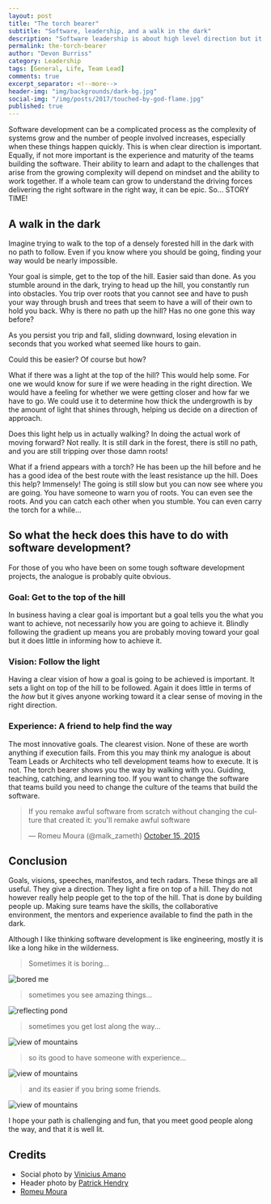 ```yaml
---
layout: post
title: "The torch bearer"
subtitle: "Software, leadership, and a walk in the dark"
description: "Software leadership is about high level direction but it is also about making sure the teams doing the development have the skills and experience to successfully execute what is being asked of them."
permalink: the-torch-bearer
author: "Devon Burriss"
category: Leadership
tags: [General, Life, Team Lead]
comments: true
excerpt_separator: <!--more-->
header-img: "img/backgrounds/dark-bg.jpg"
social-img: "/img/posts/2017/touched-by-god-flame.jpg"
published: true
---
```

Software development can be a complicated process as the complexity of systems grow and the number of people involved increases, especially when these things happen quickly. This is when clear direction is important. Equally, if not more important is the experience and maturity of the teams building the software. Their ability to learn and adapt to the challenges that arise from the growing complexity will depend on mindset and the ability to work together. If a whole team can grow to understand the driving forces delivering the right software in the right way, it can be epic. So... STORY TIME!
<!--more-->

## A walk in the dark

Imagine trying to walk to the top of a densely forested hill in the dark with no path to follow. Even if you know where you should be going, finding your way would be nearly impossible.

Your goal is simple, get to the top of the hill. Easier said than done. As you stumble around in the dark, trying to head up the hill, you constantly run into obstacles. You trip over roots that you cannot see and have to push your way through brush and trees that seem to have a will of their own to hold you back. Why is there no path up the hill? Has no one gone this way before?

As you persist you trip and fall, sliding downward, losing elevation in seconds that you worked what seemed like hours to gain.

Could this be easier? Of course but how?

What if there was a light at the top of the hill? This would help some. For one we would know for sure if we were heading in the right direction. We would have a feeling for whether we were getting closer and how far we have to go. We could use it to determine how thick the undergrowth is by the amount of light that shines through, helping us decide on a direction of approach.

Does this light help us in actually walking? In doing the actual work of moving forward? Not really. It is still dark in the forest, there is still no path, and you are still tripping over those damn roots!

What if a friend appears with a torch? He has been up the hill before and he has a good idea of the best route with the least resistance up the hill. Does this help? Immensely! The going is still slow but you can now see where you are going. You have someone to warn you of roots. You can even see the roots. And you can catch each other when you stumble. You can even carry the torch for a while...

## So what the heck does this have to do with software development?

For those of you who have been on some tough software development projects, the analogue is probably quite obvious.

### Goal: Get to the top of the hill

In business having a clear goal is important but a goal tells you the what you want to achieve, not necessarily how you are going to achieve it. Blindly following the gradient up means you are probably moving toward your goal but it does little in informing how to achieve it.

### Vision: Follow the light

Having a clear vision of how a goal is going to be achieved is important. It sets a light on top of the hill to be followed. Again it does little in terms of the *how* but it gives anyone working toward it a clear sense of moving in the right direction.

### Experience: A friend to help find the way

The most innovative goals. The clearest vision. None of these are worth anything if execution fails. From this you may think my analogue is about Team Leads or Architects who tell development teams how to execute. It is not. The torch bearer shows you the way by walking with you. Guiding, teaching, catching, and learning too. If you want to change the software that teams build you need to change the culture of the teams that build the software.

<blockquote class="twitter-tweet" data-lang="en"><p lang="en" dir="ltr">If you remake awful software from scratch without changing the culture that created it: you&#39;ll remake awful software</p>&mdash; Romeu Moura (@malk_zameth) <a href="https://twitter.com/malk_zameth/status/654710109214371841?ref_src=twsrc%5Etfw">October 15, 2015</a></blockquote>
<script async src="https://platform.twitter.com/widgets.js" charset="utf-8"></script>

## Conclusion

Goals, visions, speeches, manifestos, and tech radars. These things are all useful. They give a direction. They light a fire on top of a hill. They do not however really help people get to the top of the hill. That is done by building people up. Making sure teams have the skills, the collaborative environment, the mentors and experience available to find the path in the dark.

Although I like thinking software development is like engineering, mostly it is like a long hike in the wilderness.

> Sometimes it is boring...

![bored me](/img/posts/2018/bored.jpg)

> sometimes you see amazing things...

![reflecting pond](/img/posts/2018/reflection.jpg)

> sometimes you get lost along the way...

![view of mountains](/img/posts/2018/wilderness.jpg)

> so its good to have someone with experience...

![view of mountains](/img/posts/2018/old-man-daly.jpg)

> and its easier if you bring some friends.

![view of mountains](/img/posts/2018/friends.jpg)

I hope your path is challenging and fun, that you meet good people along the way, and that it is well lit.

## Credits

- Social photo by [Vinicius Amano](https://unsplash.com/@viniciusamano)
- Header photo by [Patrick Hendry](https://unsplash.com/@worldsbetweenlines)
- [Romeu Moura](https://twitter.com/malk_zameth)